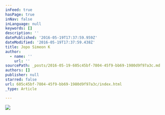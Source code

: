 ```yaml
---
inFeed: true
hasPage: true
inNav: false
inLanguage: null
keywords: []
description: ''
datePublished: '2016-05-19T17:37:59.959Z'
dateModified: '2016-05-19T17:37:59.438Z'
title: Jopo Simeon K
author:
  - name: ''
    url: ''
sourcePath: _posts/2016-05-19-605c45bf-7804-45f9-bb69-1980d9f97a3c.md
authors: []
publisher: null
starred: false
url: 605c45bf-7804-45f9-bb69-1980d9f97a3c/index.html
_type: Article

---
```

![](https://the-grid-user-content.s3-us-west-2.amazonaws.com/33abe791-4a1a-44e8-912c-ce1ceb956510.jpg)